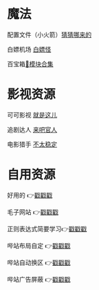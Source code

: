# 魔法
  

  配置文件（小火箭）[猜猜哪来的](https://raw.githubusercontent.com/ydyadxsg/xchzzi/main/Quantumultx/shadowrocket.conf)

  白嫖机场 [白嫖怪](https://t.me/jc_stores)

  百宝箱[🗿模块合集](https://whatshub.top)

# 影视资源
  可可影视 [就是这儿](https://kekys.com)

  追剧达人 [来吧官人](https://zjos.cc)

  电影猎手 [不太稳定](https://dmfilm.site/)

# 自用资源
好用的 👉[戳戳戳](https://github.com/ydyadxsg/xchzzi/releases)

毛子网站 👉[戳戳戳](https://thebyrut.org/)

正则表达式简要学习👉[戳戳戳](https://github.com/cdoco/learn-regex-zh?tab=readme-ov-file)

哔站布局自定 👉[戳戳戳](https://github.com/BiliUniverse/Universe/wiki/%E2%9A%99-Enhanced#%E7%AE%80%E4%BB%8B)

哔站自动换区 👉[戳戳戳](https://github.com/BiliUniverse/Universe/wiki/%F0%9F%8C%90-Global#%E7%AE%80%E4%BB%8B)

哔站广告屏蔽 👉[戳戳戳](https://github.com/BiliUniverse/Universe/wiki/%F0%9F%9B%A1-ADBlock#%E7%AE%80%E4%BB%8B)
